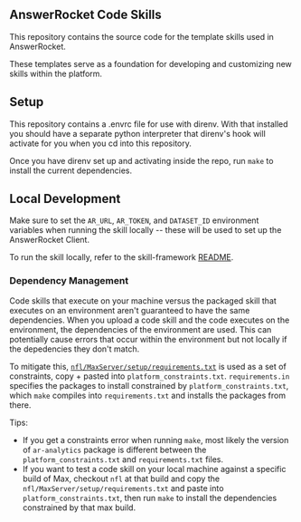 ## AnswerRocket Code Skills

This repository contains the source code for the template skills used in AnswerRocket. 

These templates serve as a foundation for developing and customizing new skills within the platform.

## Setup

This repository contains a .envrc file for use with direnv. With that installed you should have a separate python interpreter that direnv's hook will activate for you when you cd into this repository.

Once you have direnv set up and activating inside the repo, run `make` to install the current dependencies.

## Local Development

Make sure to set the `AR_URL`, `AR_TOKEN`, and `DATASET_ID` environment variables when running the skill locally -- these will be used to set up the AnswerRocket Client. 

To run the skill locally, refer to the skill-framework [README](https://github.com/answerrocket/skill-framework/tree/main).

### Dependency Management

Code skills that execute on your machine versus the packaged skill that executes on an environment aren't guaranteed to have the same dependencies. When you upload a code skill and the code executes on the environment, the dependencies of the environment are used. This can potentially cause errors that occur within the environment but not locally if the depedencies they don't match.

To mitigate this, [`nfl/MaxServer/setup/requirements.txt`](https://bitbucket.org/aglabs/nfl/src/main/MaxServer/setup/requirements.txt) is used as a set of constraints, copy + pasted into `platform_constraints.txt`. `requirements.in` specifies the packages to install constrained by `platform_constraints.txt`, which `make` compiles into `requirements.txt` and installs the packages from there.

Tips:
- If you get a constraints error when running `make`, most likely the version of `ar-analytics` package is different between the `platform_constraints.txt` and `requirements.txt` files.
- If you want to test a code skill on your local machine against a specific build of Max, checkout `nfl` at that build and copy the `nfl/MaxServer/setup/requirements.txt` and paste into `platform_constraints.txt`, then run `make` to install the dependencies constrained by that max build.